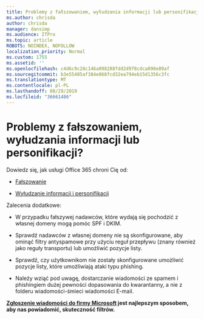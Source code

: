 ```yaml
---
title: Problemy z fałszowaniem, wyłudzania informacji lub personifikacji?
ms.author: chrisda
author: chrisda
manager: dansimp
ms.audience: ITPro
ms.topic: article
ROBOTS: NOINDEX, NOFOLLOW
localization_priority: Normal
ms.custom: 1755
ms.assetid: ''
ms.openlocfilehash: c4d6c9c28c146a098288fdd2d978cdca098e89af
ms.sourcegitcommit: b3e55405af384e868fcd32ea794eb15d1356c3fc
ms.translationtype: MT
ms.contentlocale: pl-PL
ms.lasthandoff: 08/29/2019
ms.locfileid: "36661486"
---
```

# <a name="issues-with-spoofing-phishing-or-impersonation"></a>Problemy z fałszowaniem, wyłudzania informacji lub personifikacji?

Dowiedz się, jak usługi Office 365 chroni Cię od:

- [Fałszowanie](https://docs.microsoft.com/office365/securitycompliance/anti-spoofing-protection)

- [Wyłudzanie informacji i personifikacji](https://docs.microsoft.com/office365/securitycompliance/atp-anti-phishing)

Zalecenia dodatkowe:

- W przypadku fałszywej nadawców, które wydają się pochodzić z własnej domeny mogą pomóc SPF i DKIM.

- Sprawdź nadawców z własnej domeny nie są skonfigurowane, aby ominąć filtry antyspamowe przy użyciu reguł przepływu (znany również jako reguły transportu) lub umożliwić pozycje listy.

- Sprawdź, czy użytkownikom nie zostały skonfigurowane umożliwić pozycje listy, które umożliwiają ataki typu phishing.

- Należy wziąć pod uwagę, dostarczanie wiadomości ze spamem i phishingiem dużej pewności dopasowania do kwarantanny, a nie z folderu wiadomości-śmieci wiadomości E-mail.

**[Zgłoszenie wiadomości do firmy Microsoft](https://support.office.com/article/b5caa9f1-cdf3-4443-af8c-ff724ea719d2) jest najlepszym sposobem, aby nas powiadomić, skuteczność filtrów.**
